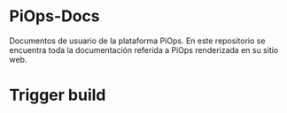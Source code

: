 # PiOps-Docs

Documentos de usuario de la plataforma PiOps. En este repositorio se encuentra toda la documentación referida a PiOps renderizada en su sitio web.
# Trigger build
